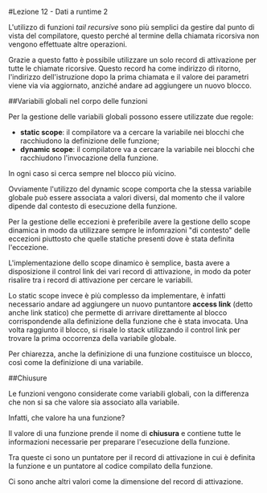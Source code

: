 #Lezione 12 - Dati a runtime 2

L'utilizzo di funzioni *tail recursive* sono più semplici da gestire dal punto di vista del compilatore, questo perché al termine della chiamata ricorsiva non vengono effettuate altre operazioni.

Grazie a questo fatto è possibile utilizzare un solo record di attivazione per tutte le chiamate ricorsive. Questo record ha come indirizzo di ritorno, l'indirizzo dell'istruzione dopo la prima chiamata e il valore dei parametri viene via via aggiornato, anziché andare ad aggiungere un nuovo blocco.

##Variabili globali nel corpo delle funzioni

Per la gestione delle variabili globali possono essere utilizzate due regole:

- **static scope**: il compilatore va a cercare la variabile nei blocchi che racchiudono la definizione delle funzione;
- **dynamic scope**: il compilatore va a cercare la variabile nei blocchi che racchiudono l'invocazione della funzione.

In ogni caso si cerca sempre nel blocco più vicino.

Ovviamente l'utilizzo del dynamic scope comporta che la stessa variabile globale può essere associata a valori diversi, dal momento che il valore dipende dal contesto di esecuzione della funzione.

Per la gestione delle eccezioni è preferibile avere la gestione dello scope dinamica in modo da utilizzare sempre le infomrazioni "di contesto" delle eccezioni piuttosto che quelle statiche presenti dove è stata definita l'eccezione.

L'implementazione dello scope dinamico è semplice, basta avere a disposizione il control link dei vari record di attivazione, in modo da poter risalire tra i record di attivazione per cercare le variabili.

Lo static scope invece è più complesso da implementare, è infatti necessario andare ad aggiungere un nuovo puntantore **access link** (detto anche link statico) che permette di arrivare direttamente al blocco corrispondende alla definizione della funzione che è stata invocata. Una volta raggiunto il blocco, si risale lo stack utilizzando il control link per trovare la prima occorrenza della variabile globale.

Per chiarezza, anche la definizione di una funzione costituisce un blocco, così come la definizione di una variabile.

##Chiusure

Le funzioni vengono considerate come variabili globali, con la differenza che non si sa che valore sia associato alla variabile.

Infatti, che valore ha una funzione?

Il valore di una funzione prende il nome di **chiusura** e contiene tutte le informazioni necessarie per preparare l'esecuzione della funzione.

Tra queste ci sono un puntatore per il record di attivazione in cui è definita la funzione e un puntatore al codice compilato della funzione.

Ci sono anche altri valori come la dimensione del record di attivazione.

